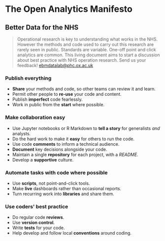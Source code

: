 # The Open Analytics Manifesto
## Better Data for the NHS

> Operational research is key to understanding what works in the NHS. However the methods and code used to carry out this research are rarely seen in public. Standards are variable. One-off point and click analytics are common. This living document aims to start a discussion about best practice with NHS operation research. Send us your feedback! [ebmdatalab@phc.ox.ac.uk](mailto:ebmdatalab@phc.ox.ac.uk) 

### Publish everything
* **Share** your methods and code, so other teams can review it and learn.
* Permit other people to **re-use** your code and content.
* Publish **imperfect** code fearlessly.
* Work in public from the **start** where possible.


### Make collaboration easy
* Use Jupyter notebooks or R Markdown to **tell a story** for generalists _and_ analysts.
* Do the hard work to make it **easy** for others to run the code.
* Use code **comments** to inform a technical audience.
* **Document** key decisions alongside your code.
* Maintain a single **repository** for each project, with a _README_.
* Develop a **supportive** culture.

### Automate tasks with code where possible
* Use **scripts**, not point-and-click tools.
* Make **live** dashboards rather than occasional reports.
* Turn recurring work into **libraries** and share them.

### Use coders' best practice
* Do regular code **reviews**.
* Use **version control**.
* Write **tests** for your code.
* Help develop and follow local **conventions** around coding.
